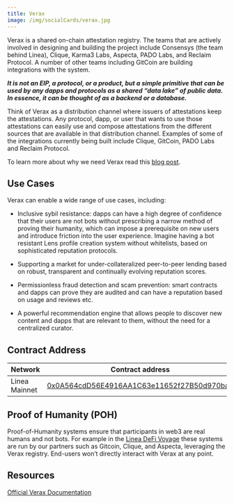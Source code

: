 ```yaml
---
title: Verax
image: /img/socialCards/verax.jpg
---
```


Verax is a shared on-chain attestation registry. The teams that are actively involved in designing and building the project include Consensys (the team behind Linea), Clique, Karma3 Labs, Aspecta, PADO Labs, and Reclaim Protocol. A number of other teams including GitCoin are building integrations with the system.

**_It is not an EIP, a protocol, or a product, but a simple primitive that can be used by any dapps and protocols as a shared “data lake” of public data. In essence, it can be thought of as a backend or a database._**

Think of Verax as a distribution channel where issuers of attestations keep the attestations. Any protocol, dapp, or user that wants to use those attestations can easily use and compose attestations from the different sources that are available in that distribution channel. Examples of some of the integrations currently being built include Clique, GitCoin, PADO Labs and Reclaim Protocol.

To learn more about why we need Verax read this [blog post](https://linea.mirror.xyz/LlLx7IytwRYWQbLlxHr6zoUZjqNQdQ5P95zo3Dcilb0).

## Use Cases

Verax can enable a wide range of use cases, including:

- Inclusive sybil resistance: dapps can have a high degree of confidence that their users are not bots without prescribing a narrow method of proving their humanity, which can impose a prerequisite on new users and introduce friction into the user experience. Imagine having a bot resistant Lens profile creation system without whitelists, based on sophisticated reputation protocols.

- Supporting a market for under-collateralized peer-to-peer lending based on robust, transparent and continually evolving reputation scores.

- Permissionless fraud detection and scam prevention: smart contracts and dapps can prove they are audited and can have a reputation based on usage and reviews etc.

- A powerful recommendation engine that allows people to discover new content and dapps that are relevant to them, without the need for a centralized curator.

## Contract Address

| Network | Contract address |
| --- | --- |
| Linea Mainnet | [0x0A564cdD56E4916AA1C63e11652f27B50d970ba0](https://lineascan.build/address/0x0A564cdD56E4916AA1C63e11652f27B50d970ba0) |

## Proof of Humanity (POH)

Proof-of-Humanity systems ensure that participants in web3 are real humans and not bots. For example in the [Linea DeFi Voyage](https://linea.mirror.xyz/Y7Co9H1-oV0O51nKYW0eFPZSs2xn--YJ2wRJzEecN6o) these systems are run by our partners such as Gitcoin, Clique, and Aspecta, leveraging the Verax registry. End-users won’t directly interact with Verax at any point.

## Resources

[Official Verax Documentation](https://docs.ver.ax/verax-documentation/)
